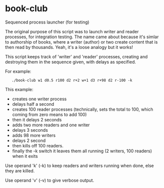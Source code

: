# book-club
Sequenced process launcher (for testing)

The original purpose of this script was to launch writer and reader 
processes, for integration testing.  The name came about because
it's simlar to authorship of books, where a writer (author) or two
create content that is then read by thousands.  Yeah, it's a loose
analogy but it works!

This script keeps track of 'writer' and 'reader' processes,
creating and destroying them in the sequence given,
with delays as specified.  

For example:

       ./book-club w1 d0.5 r100 d2 r+2 w+1 d3 r+98 d2 r-100 -k

This example:
* creates one writer process
* delays half a second
* creates 100 reader processes (technically, sets the total to 100, 
which coming from zero means to add 100)
* then it delays 2 seconds
* adds two more readers and one writer
* delays 3 seconds
* adds 98 more writers
* delays 2 second
* then kills off 100 readers.
* finally the -k switch it leaves them all running (2 writers, 100 readers) when it exits


Use operand 'k' (-k) to keep readers and writers running when done,
else they are killed.

Use operand 'v' (-v) to give verbose output.


